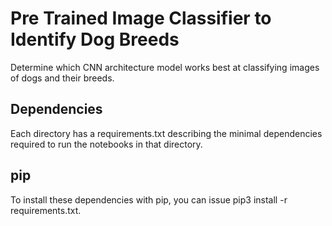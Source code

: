 # Pre Trained Image Classifier to Identify Dog Breeds
Determine which CNN architecture model works best at classifying images of dogs and their breeds.

## Dependencies

Each directory has a requirements.txt describing the minimal dependencies required to run the notebooks in that directory.

## pip

To install these dependencies with pip, you can issue pip3 install -r requirements.txt.

